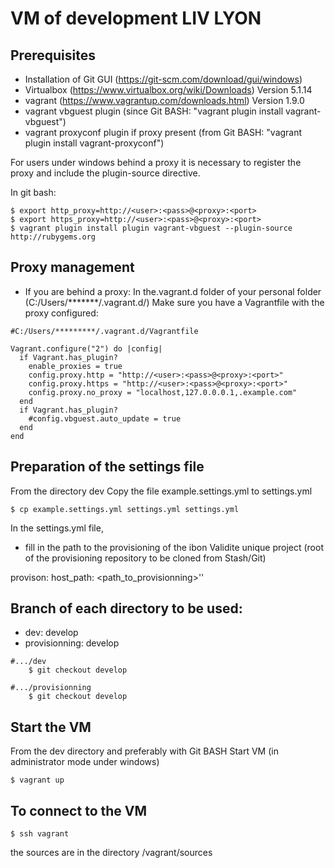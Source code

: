 VM of development LIV LYON
===================

Prerequisites
----------

- Installation of Git GUI (https://git-scm.com/download/gui/windows)
- Virtualbox (https://www.virtualbox.org/wiki/Downloads) Version 5.1.14
- vagrant (https://www.vagrantup.com/downloads.html) Version 1.9.0
- vagrant vbguest plugin (since Git BASH: "vagrant plugin install vagrant-vbguest")
- vagrant proxyconf plugin if proxy present (from Git BASH: "vagrant plugin install vagrant-proxyconf")

For users under windows behind a proxy it is necessary to register the proxy and include the plugin-source directive.

In git bash:

```
$ export http_proxy=http://<user>:<pass>@<proxy>:<port>
$ export https_proxy=http://<user>:<pass>@<proxy>:<port>
$ vagrant plugin install plugin vagrant-vbguest --plugin-source http://rubygems.org
```

Proxy management
----------
- If you are behind a proxy:
In the.vagrant.d folder of your personal folder (C:/Users/*******/.vagrant.d/) Make sure you have a Vagrantfile with the proxy configured:

```
#C:/Users/*********/.vagrant.d/Vagrantfile

Vagrant.configure("2") do |config|
  if Vagrant.has_plugin?
    enable_proxies = true
    config.proxy.http = "http://<user>:<pass>@<proxy>:<port>"
    config.proxy.https = "http://<user>:<pass>@<proxy>:<port>"
    config.proxy.no_proxy = "localhost,127.0.0.0.1,.example.com"
  end
  if Vagrant.has_plugin?
    #config.vbguest.auto_update = true
  end
end
```

Preparation of the settings file
----------

From the directory dev Copy the file example.settings.yml to settings.yml

```
$ cp example.settings.yml settings.yml settings.yml
```

In the settings.yml file,

 *  fill in the path to the provisioning of the ibon Validite unique project (root of the provisioning repository to be cloned from Stash/Git)

provison: host_path: <path_to_provisionning>''

Branch of each directory to be used:
------------
- dev: develop
- provisionning: develop

```
#.../dev
	$ git checkout develop

#.../provisionning
	$ git checkout develop
```


Start the VM
------------

From the dev directory and preferably with Git BASH Start VM (in administrator mode under windows)

```
$ vagrant up
```

To connect to the VM
------------

```
$ ssh vagrant
```
the sources are in the directory /vagrant/sources
